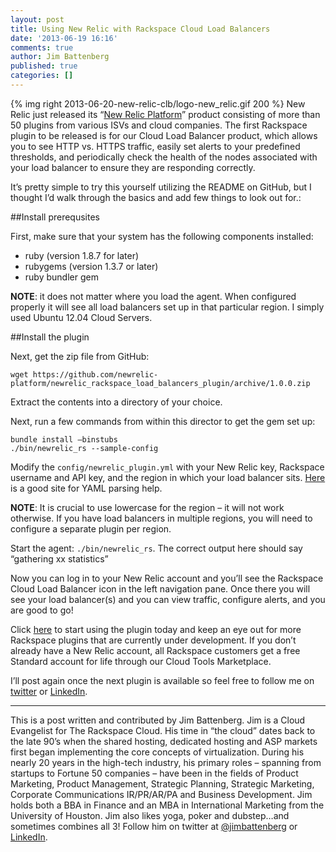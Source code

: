 ```yaml
---
layout: post
title: Using New Relic with Rackspace Cloud Load Balancers
date: '2013-06-19 16:16'
comments: true
author: Jim Battenberg
published: true
categories: []
---
```

{% img right 2013-06-20-new-relic-clb/logo-new_relic.gif 200 %}
New Relic just released its “[New Relic Platform][1]” product consisting of more than 50 plugins from various ISVs and cloud companies.  The first Rackspace plugin to be released is for our Cloud Load Balancer product, which allows you to see HTTP vs. HTTPS traffic, easily set alerts to your predefined thresholds, and periodically check the health of the nodes associated with your load balancer to ensure they are responding correctly.

It’s pretty simple to try this yourself utilizing the README on GitHub, but I thought I’d walk through the basics and add few things to look out for.<!-- more -->:

##Install prerequsites

First, make sure that your system has the following components installed:

* ruby (version 1.8.7 for later)
* rubygems (version 1.3.7 or later)
* ruby bundler gem

**NOTE**: it does not matter where you load the agent. When configured properly it will see all load balancers set up in that particular region. I simply used Ubuntu 12.04 Cloud Servers.

##Install the plugin

Next, get the zip file from GitHub:

	wget https://github.com/newrelic-platform/newrelic_rackspace_load_balancers_plugin/archive/1.0.0.zip

Extract the contents into a directory of your choice.

Next, run a few commands from within this director to get the gem set up:

	bundle install –binstubs
	./bin/newrelic_rs --sample-config

Modify the `config/newrelic_plugin.yml` with your New Relic key, Rackspace username and API key, and the region in which your load balancer sits. [Here][5] is a good site for YAML parsing help. 

**NOTE**: It is crucial to use lowercase for the region – it will not work otherwise. If you have load balancers in multiple regions, you will need to configure a separate plugin per region.

Start the agent: `./bin/newrelic_rs`. The correct output here should say “gathering xx statistics” 

Now you can log in to your New Relic account and you’ll see the Rackspace Cloud Load Balancer icon in the left navigation pane. Once there you will see your load balancer(s) and you can view traffic, configure alerts, and you are good to go!

Click [here][2] to start using the plugin today and keep an eye out for more Rackspace plugins that are currently under development. If you don’t already have a New Relic account, all Rackspace customers get a free Standard account for life through our Cloud Tools Marketplace. 

I’ll post again once the next plugin is available so feel free to follow me on [twitter][3] or [LinkedIn][4].

---

This is a post written and contributed by Jim Battenberg. Jim is a Cloud Evangelist for The Rackspace Cloud. His time in “the cloud” dates back to the late 90’s when the shared hosting, dedicated hosting and ASP markets first began implementing the core concepts of virtualization. During his nearly 20 years in the high-tech industry, his primary roles – spanning from startups to Fortune 50 companies – have been in the fields of Product Marketing, Product Management, Strategic Planning, Strategic Marketing, Corporate Communications IR/PR/AR/PA and Business Development. Jim holds both a BBA in Finance and an MBA in International Marketing from the University of Houston. Jim also likes yoga, poker and dubstep…and sometimes combines all 3! Follow him on twitter at [@jimbattenberg][3] or [LinkedIn][4].

[1]: http://www.newrelic.com/platform
[2]: http://newrelic.com/plugins/rackspace/91
[3]: http://twitter.com/jimbattenberg
[4]: http://www.linkedin.com/in/jimbattenberg
[5]: http://yaml-online-parser.appspot.com/